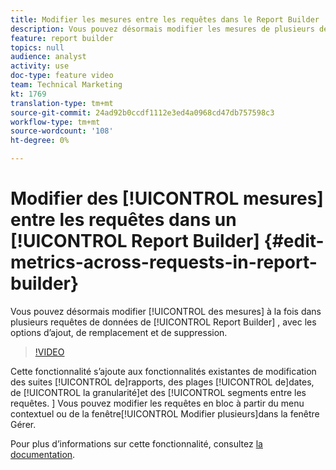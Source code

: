 ```yaml
---
title: Modifier les mesures entre les requêtes dans le Report Builder
description: Vous pouvez désormais modifier les mesures de plusieurs demandes de données de Report Builder en même temps, avec les options d’ajout, de remplacement et de suppression.
feature: report builder
topics: null
audience: analyst
activity: use
doc-type: feature video
team: Technical Marketing
kt: 1769
translation-type: tm+mt
source-git-commit: 24ad92b0ccdf1112e3ed4a0968cd47db757598c3
workflow-type: tm+mt
source-wordcount: '108'
ht-degree: 0%

---
```



# Modifier des [!UICONTROL mesures] entre les requêtes dans un [!UICONTROL Report Builder] {#edit-metrics-across-requests-in-report-builder}

Vous pouvez désormais modifier [!UICONTROL des mesures] à la fois dans plusieurs requêtes de données de [!UICONTROL Report Builder] , avec les options d’ajout, de remplacement et de suppression.

>[!VIDEO](https://video.tv.adobe.com/v/23547/?quality=12)

Cette fonctionnalité s’ajoute aux fonctionnalités existantes de modification des suites [!UICONTROL de]rapports, des plages [!UICONTROL de]dates, de [!UICONTROL la granularité]et des [!UICONTROL segments entre les requêtes. ] Vous pouvez modifier les requêtes en bloc à partir du menu contextuel ou de la fenêtre[!UICONTROL Modifier plusieurs]dans la fenêtre Gérer.

Pour plus d’informations sur cette fonctionnalité, consultez [la documentation](https://marketing.adobe.com/resources/help/en_US/arb/edit_multiple_metrics.html).
